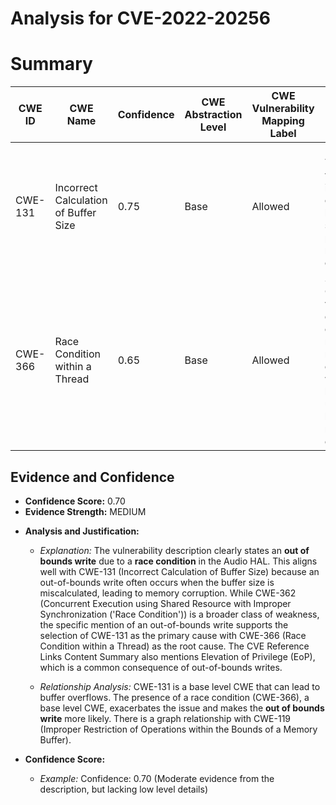 # Analysis for CVE-2022-20256

# Summary
| CWE ID | CWE Name | Confidence | CWE Abstraction Level | CWE Vulnerability Mapping Label | CWE-Vulnerability Mapping Notes |
|---|---|---|---|---|---|
| CWE-131 | Incorrect Calculation of Buffer Size | 0.75 | Base | Allowed | Primary CWE: The vulnerability involves an out-of-bounds write, suggesting a potential miscalculation of buffer size. |
| CWE-366 | Race Condition within a Thread | 0.65 | Base | Allowed | Secondary CWE: The vulnerability description explicitly mentions a race condition, which can lead to unpredictable behavior and memory corruption. |

## Evidence and Confidence

*   **Confidence Score:** 0.70
*   **Evidence Strength:** MEDIUM

- **Analysis and Justification:**  
  - *Explanation:* The vulnerability description clearly states an **out of bounds write** due to a **race condition** in the Audio HAL. This aligns well with CWE-131 (Incorrect Calculation of Buffer Size) because an out-of-bounds write often occurs when the buffer size is miscalculated, leading to memory corruption. While CWE-362 (Concurrent Execution using Shared Resource with Improper Synchronization ('Race Condition')) is a broader class of weakness, the specific mention of an out-of-bounds write supports the selection of CWE-131 as the primary cause with CWE-366 (Race Condition within a Thread) as the root cause. The CVE Reference Links Content Summary also mentions Elevation of Privilege (EoP), which is a common consequence of out-of-bounds writes.
  
  - *Relationship Analysis:* CWE-131 is a base level CWE that can lead to buffer overflows. The presence of a race condition (CWE-366), a base level CWE, exacerbates the issue and makes the **out of bounds write** more likely. There is a graph relationship with CWE-119 (Improper Restriction of Operations within the Bounds of a Memory Buffer).

- **Confidence Score:**  
  - *Example:* Confidence: 0.70 (Moderate evidence from the description, but lacking low level details)